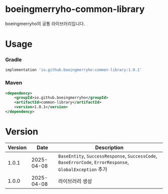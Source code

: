 # boeingmerryho-common-library

boeingmerryho의 공통 라이브러리입니다.

# Usage

### Gradle
```gradle
implementation 'io.github.boeingmerryho:common-library:1.0.1'
```
### Maven
```xml
<dependency>
    <groupId>io.github.boeingmerryho</groupId>
    <artifactId>common-library</artifactId>
    <version>1.0.1</version>
</dependency>
```

# Version
| Version | Date       | Description                                                                                           |
| ------- |------------|-------------------------------------------------------------------------------------------------------|
| 1.0.1   | 2025-04-08 | `BaseEntity`, `SuccessResponse`, `SuccessCode`, `BaseErrorCode`, `ErrorResponse`, `GlobalException` 추가 |
| 1.0.0   | 2025-04-08 | 라이브러리 생성 |
